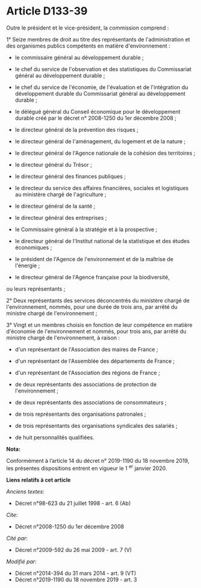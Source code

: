# Article D133-39

Outre le président et le vice-président, la commission comprend :

1° Seize membres de droit au titre des représentants de l'administration et des organismes publics compétents en matière
d'environnement :

- le commissaire général au développement durable ;

- le chef du service de l'observation et des statistiques du Commissariat général au développement durable ;

- le chef du service de l'économie, de l'évaluation et de l'intégration du développement durable du Commissariat général au
développement durable ;

- le délégué général du Conseil économique pour le développement durable créé par le décret n° 2008-1250 du 1er décembre
2008 ;

- le directeur général de la prévention des risques ;

- le directeur général de l'aménagement, du logement et de la nature ;

- le directeur général de l'Agence nationale de la cohésion des territoires ;

- le directeur général du Trésor ;

- le directeur général des finances publiques ;

- le directeur du service des affaires financières, sociales et logistiques au ministère chargé de l'agriculture ;

- le directeur général de la santé ;

- le directeur général des entreprises ;

- le Commissaire général à la stratégie et à la prospective ;

- le directeur général de l'Institut national de la statistique et des études économiques ;

- le président de l'Agence de l'environnement et de la maîtrise de l'énergie ;

- le directeur général de l'Agence française pour la biodiversité,

ou leurs représentants ;

2° Deux représentants des services déconcentrés du ministère chargé de l'environnement, nommés, pour une durée de trois ans,
par arrêté du ministre chargé de l'environnement ;

3° Vingt et un membres choisis en fonction de leur compétence en matière d'économie de l'environnement et nommés, pour trois
ans, par arrêté du ministre chargé de l'environnement, à raison :

- d'un représentant de l'Association des maires de France ;

- d'un représentant de l'Assemblée des départements de France ;

- d'un représentant de l'Association des régions de France ;

- de deux représentants des associations de protection de l'environnement ;

- de deux représentants des associations de consommateurs ;

- de trois représentants des organisations patronales ;

- de trois représentants des organisations syndicales des salariés ;

- de huit personnalités qualifiées.

**Nota:**

Conformément à l’article 14 du décret n° 2019-1190 du 18 novembre 2019, les présentes dispositions entrent en vigueur le 1
  <sup>er</sup> janvier 2020.

**Liens relatifs à cet article**

_Anciens textes_:

  - Décret n°98-623 du 21 juillet 1998 - art. 6 (Ab)

_Cite_:

  - Décret n°2008-1250 du 1er décembre 2008

_Cité par_:

  - Décret n°2009-592 du 26 mai 2009 - art. 7 (V)

_Modifié par_:

  - Décret n°2014-394 du 31 mars 2014 - art. 9 (VT)
  - Décret n°2019-1190 du 18 novembre 2019 - art. 3
